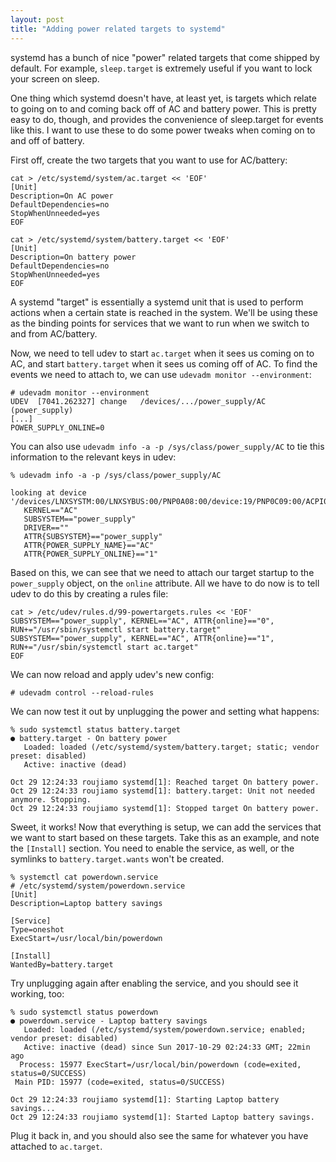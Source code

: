 ```yaml
---
layout: post
title: "Adding power related targets to systemd"
---
```


systemd has a bunch of nice "power" related targets that come shipped by
default. For example, `sleep.target` is extremely useful if you want to lock
your screen on sleep.

One thing which systemd doesn't have, at least yet, is targets which relate to
going on to and coming back off of AC and battery power. This is pretty easy to
do, though, and provides the convenience of sleep.target for events like this.
I want to use these to do some power tweaks when coming on to and off of
battery.

First off, create the two targets that you want to use for AC/battery:

    cat > /etc/systemd/system/ac.target << 'EOF'
    [Unit]
    Description=On AC power
    DefaultDependencies=no
    StopWhenUnneeded=yes
    EOF

<!-- -->

    cat > /etc/systemd/system/battery.target << 'EOF'
    [Unit]
    Description=On battery power
    DefaultDependencies=no
    StopWhenUnneeded=yes
    EOF

A systemd "target" is essentially a systemd unit that is used to perform
actions when a certain state is reached in the system. We'll be using these as
the binding points for services that we want to run when we switch to and from
AC/battery.

Now, we need to tell udev to start `ac.target` when it sees us coming on to
AC, and start `battery.target` when it sees us coming off of AC. To find the
events we need to attach to, we can use `udevadm monitor --environment`:

    # udevadm monitor --environment
    UDEV  [7041.262327] change   /devices/.../power_supply/AC (power_supply)
    [...]
    POWER_SUPPLY_ONLINE=0

You can also use `udevadm info -a -p /sys/class/power_supply/AC` to tie this
information to the relevant keys in udev:

    % udevadm info -a -p /sys/class/power_supply/AC

    looking at device '/devices/LNXSYSTM:00/LNXSYBUS:00/PNP0A08:00/device:19/PNP0C09:00/ACPI0003:00/power_supply/AC':
       KERNEL=="AC"
       SUBSYSTEM=="power_supply"
       DRIVER==""
       ATTR{SUBSYSTEM}=="power_supply"
       ATTR{POWER_SUPPLY_NAME}=="AC"
       ATTR{POWER_SUPPLY_ONLINE}=="1"

Based on this, we can see that we need to attach our target startup to the
`power_supply` object, on the `online` attribute. All we have to do now is to
tell udev to do this by creating a rules file:

    cat > /etc/udev/rules.d/99-powertargets.rules << 'EOF'
    SUBSYSTEM=="power_supply", KERNEL=="AC", ATTR{online}=="0", RUN+="/usr/sbin/systemctl start battery.target"
    SUBSYSTEM=="power_supply", KERNEL=="AC", ATTR{online}=="1", RUN+="/usr/sbin/systemctl start ac.target"
    EOF

We can now reload and apply udev's new config:

    # udevadm control --reload-rules

We can now test it out by unplugging the power and setting what happens:

    % sudo systemctl status battery.target
    ● battery.target - On battery power
       Loaded: loaded (/etc/systemd/system/battery.target; static; vendor preset: disabled)
       Active: inactive (dead)

    Oct 29 12:24:33 roujiamo systemd[1]: Reached target On battery power.
    Oct 29 12:24:33 roujiamo systemd[1]: battery.target: Unit not needed anymore. Stopping.
    Oct 29 12:24:33 roujiamo systemd[1]: Stopped target On battery power.

Sweet, it works! Now that everything is setup, we can add the services that we
want to start based on these targets. Take this as an example, and note the
`[Install]` section. You need to enable the service, as well, or the symlinks
to `battery.target.wants` won't be created.

    % systemctl cat powerdown.service
    # /etc/systemd/system/powerdown.service
    [Unit]
    Description=Laptop battery savings

    [Service]
    Type=oneshot
    ExecStart=/usr/local/bin/powerdown

    [Install]
    WantedBy=battery.target

Try unplugging again after enabling the service, and you should see it working,
too:

    % sudo systemctl status powerdown
    ● powerdown.service - Laptop battery savings
       Loaded: loaded (/etc/systemd/system/powerdown.service; enabled; vendor preset: disabled)
       Active: inactive (dead) since Sun 2017-10-29 02:24:33 GMT; 22min ago
      Process: 15977 ExecStart=/usr/local/bin/powerdown (code=exited, status=0/SUCCESS)
     Main PID: 15977 (code=exited, status=0/SUCCESS)

    Oct 29 12:24:33 roujiamo systemd[1]: Starting Laptop battery savings...
    Oct 29 12:24:33 roujiamo systemd[1]: Started Laptop battery savings.

Plug it back in, and you should also see the same for whatever you have
attached to `ac.target`.
